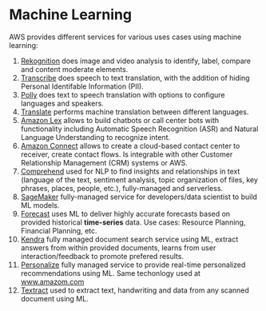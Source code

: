 # Machine Learning

AWS provides different services for various uses cases using machine learning:

1. [Rekognition](https://aws.amazon.com/rekognition/) does image and video analysis to identify, label, compare and content moderate elements.
2. [Transcribe](https://aws.amazon.com/transcribe/) does speech to text translation, with the addition of hiding Personal Identifable Information (PII).
3. [Polly](https://aws.amazon.com/polly/) does text to speech translation with options to configure languages and speakers.
4. [Translate](https://aws.amazon.com/translate/) performs machine translation between different languages.
5. [Amazon Lex](https://aws.amazon.com/lex/) allows to build chatbots or call center bots with functionality including Automatic Speech Recognition (ASR) and Natural Language Understanding to recognize intent.
6. [Amazon Connect](https://aws.amazon.com/connect/) allows to create a cloud-based contact center to receiver, create contact flows. Is integrable with other Customer Relationship Management (CRM) systems or AWS.
7. [Comprehend](https://aws.amazon.com/comprehend/) used for NLP to find insights and relationships in text (language of the text, sentiment analysis, topic organization of files, key phrases, places, people, etc.), fully-managed and serverless.
8. [SageMaker](https://aws.amazon.com/sagemaker/) fully-managed service for developers/data scientist to build ML models.
9. [Forecast](https://aws.amazon.com/forecast/) uses ML to deliver highly accurate forecasts based on provided historical **time-series** data. Use cases: Resource Planning, Financial Planning, etc.
10. [Kendra](https://aws.amazon.com/kendra/) fully managed document search service using ML, extract answers from within provided documents, learns from user interaction/feedback to promote prefered results.
11. [Personalize](https://aws.amazon.com/personalize/) fully managed service to provide real-time personalized recommendations using ML. Same techonlogy used at www.amazom.com
12. [Textract](https://aws.amazon.com/textract/) used to extract text, handwriting and data from any scanned document using ML.

